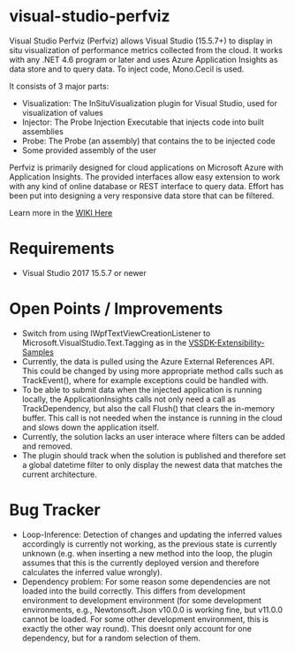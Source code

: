 # visual-studio-perfviz

Visual Studio Perfviz (Perfviz) allows  Visual Studio (15.5.7+) to display in situ visualization of performance metrics collected from the cloud. It works with any .NET 4.6 program or later and uses Azure Application Insights as data store and to query data. To inject code, Mono.Cecil is used. 

It consists of 3 major parts:

* Visualization: The InSituVisualization plugin for Visual Studio, used for visualization of values
* Injector: The Probe Injection Executable that injects code into built assemblies
* Probe: The Probe (an assembly) that contains the to be injected code
* Some provided assembly of the user 

Perfviz is primarily designed for cloud applications on Microsoft Azure with Application Insights. The provided interfaces allow easy extension to work with any kind of online database or REST interface to query data. Effort has been put into designing a very responsive data store that can be filtered.

Learn more in the [WIKI Here](../../wiki/Home)

# Requirements

* Visual Studio 2017 15.5.7 or newer

# Open Points / Improvements

* Switch from using IWpfTextViewCreationListener to Microsoft.VisualStudio.Text.Tagging as in the [VSSDK-Extensibility-Samples](https://github.com/Microsoft/VSSDK-Extensibility-Samples/tree/master/Intra-text_Adornment)
* Currently, the data is pulled using the Azure External References API. This could be changed by using more appropriate method calls such as TrackEvent(), where for example exceptions could be handled with.
* To be able to submit data when the injected application is running locally, the ApplicationInsights calls not only need a call as TrackDependency, but also the call Flush() that clears the in-memory buffer. This call is not needed when the instance is running in the cloud and slows down the application itself.
* Currently, the solution lacks an user interace where filters can be added and removed.
* The plugin should track when the solution is published and therefore set a global datetime filter to only display the newest data that matches the current architecture.

# Bug Tracker

* Loop-Inference: Detection of changes and updating the inferred values accordingly is currently not working, as the previous state is currently unknown (e.g. when inserting a new method into the loop, the plugin assumes that this is the currently deployed version and therefore calculates the inferred value wrongly).
* Dependency problem: For some reason some dependencies are not loaded into the build correctly. This differs from development environment to development environment (for some development environments, e.g., Newtonsoft.Json v10.0.0 is working fine, but v11.0.0 cannot be loaded. For some other development environment, this is exactly the other way round). This doesnt only account for one dependency, but for a random selection of them.

